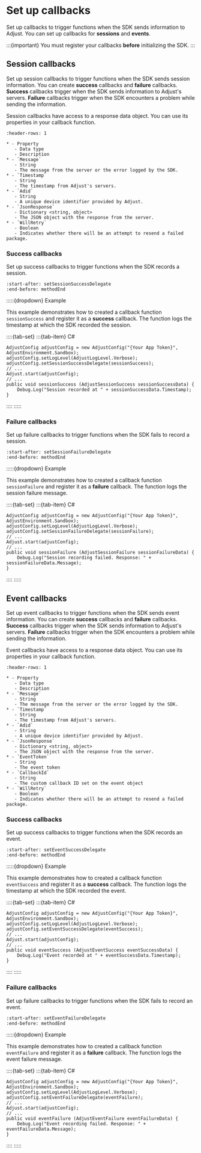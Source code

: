 # Set up callbacks

Set up callbacks to trigger functions when the SDK sends information to Adjust. You can set up callbacks for **sessions** and **events**.

:::{important}
You must register your callbacks **before** initializing the SDK.
:::


## Session callbacks

Set up session callbacks to trigger functions when the SDK sends session information. You can create **success** callbacks and **failure** callbacks. **Success** callbacks trigger when the SDK sends information to Adjust's servers. **Failure** callbacks trigger when the SDK encounters a problem while sending the information.

Session callbacks have access to a response data object. You can use its properties in your callback function.

```{list-table} Session data object
:header-rows: 1

* - Property
   - Data type
   - Description
* - `Message`
   - String
   - The message from the server or the error logged by the SDK.
* - `Timestamp`
   - String
   - The timestamp from Adjust's servers.
* - `Adid`
   - String
   - A unique device identifier provided by Adjust.
* - `JsonResponse`
   - Dictionary <string, object>
   - The JSON object with the response from the server.
* - `WillRetry`
   - Boolean
   - Indicates whether there will be an attempt to resend a failed package.
```

### Success callbacks

Set up success callbacks to trigger functions when the SDK records a session.

```{include} /unity/fragments/AdjustConfig.md
:start-after: setSessionSuccessDelegate
:end-before: methodEnd
```

:::::{dropdown} Example

This example demonstrates how to created a callback function `sessionSuccess` and register it as a **success** callback. The function logs the timestamp at which the SDK recorded the session.

::::{tab-set}
:::{tab-item} C#
```{code-block} cs
AdjustConfig adjustConfig = new AdjustConfig("{Your App Token}", AdjustEnvironment.Sandbox);
adjustConfig.setLogLevel(AdjustLogLevel.Verbose);
adjustConfig.setSessionSuccessDelegate(sessionSuccess);
// ...
Adjust.start(adjustConfig);
// ...
public void sessionSuccess (AdjustSessionSuccess sessionSuccessData) {
    Debug.Log("Session recorded at " + sessionSuccessData.Timestamp);
}
```
::::
:::::

### Failure callbacks

Set up failure callbacks to trigger functions when the SDK fails to record a session.

```{include} /unity/fragments/AdjustConfig.md
:start-after: setSessionFailureDelegate
:end-before: methodEnd
```

:::::{dropdown} Example

This example demonstrates how to created a callback function `sessionFailure` and register it as a **failure** callback. The function logs the session failure message.

::::{tab-set}
:::{tab-item} C#
```{code-block} cs
AdjustConfig adjustConfig = new AdjustConfig("{Your App Token}", AdjustEnvironment.Sandbox);
adjustConfig.setLogLevel(AdjustLogLevel.Verbose);
adjustConfig.setSessionFailureDelegate(sessionFailure);
// ...
Adjust.start(adjustConfig);
// ...
public void sessionFailure (AdjustSessionFailure sessionFailureData) {
    Debug.Log("Session recording failed. Response: " + sessionFailureData.Message);
}
```
::::
:::::

## Event callbacks

Set up event callbacks to trigger functions when the SDK sends event information. You can create **success** callbacks and **failure** callbacks. **Success** callbacks trigger when the SDK sends information to Adjust's servers. **Failure** callbacks trigger when the SDK encounters a problem while sending the information.

Event callbacks have access to a response data object. You can use its properties in your callback function.

```{list-table} Event data object
:header-rows: 1

* - Property
   - Data type
   - Description
* - `Message`
   - String
   - The message from the server or the error logged by the SDK.
* - `Timestamp`
   - String
   - The timestamp from Adjust's servers.
* - `Adid`
   - String
   - A unique device identifier provided by Adjust.
* - `JsonResponse`
   - Dictionary <string, object>
   - The JSON object with the response from the server.
* - `EventToken`
   - String
   - The event token
* - `CallbackId`
   - String
   - The custom callback ID set on the event object
* - `WillRetry`
   - Boolean
   - Indicates whether there will be an attempt to resend a failed package.
```

### Success callbacks

Set up success callbacks to trigger functions when the SDK records an event.

```{include} /unity/fragments/AdjustConfig.md
:start-after: setEventSuccessDelegate
:end-before: methodEnd
```

:::::{dropdown} Example

This example demonstrates how to created a callback function `eventSuccess` and register it as a **success** callback. The function logs the timestamp at which the SDK recorded the event.

::::{tab-set}
:::{tab-item} C#
```{code-block} cs
AdjustConfig adjustConfig = new AdjustConfig("{Your App Token}", AdjustEnvironment.Sandbox);
adjustConfig.setLogLevel(AdjustLogLevel.Verbose);
adjustConfig.setEventSuccessDelegate(eventSuccess);
// ...
Adjust.start(adjustConfig);
// ...
public void eventSuccess (AdjustEventSuccess eventSuccessData) {
    Debug.Log("Event recorded at " + eventSuccessData.Timestamp);
}
```
::::
:::::

### Failure callbacks

Set up failure callbacks to trigger functions when the SDK fails to record an event.

```{include} /unity/fragments/AdjustConfig.md
:start-after: setEventFailureDelegate
:end-before: methodEnd
```


:::::{dropdown} Example

This example demonstrates how to created a callback function `eventFailure` and register it as a **failure** callback. The function logs the event failure message.

::::{tab-set}
:::{tab-item} C#
```{code-block} cs
AdjustConfig adjustConfig = new AdjustConfig("{Your App Token}", AdjustEnvironment.Sandbox);
adjustConfig.setLogLevel(AdjustLogLevel.Verbose);
adjustConfig.setEventFailureDelegate(eventFailure);
// ...
Adjust.start(adjustConfig);
// ...
public void eventFailure (AdjustEventFailure eventFailureData) {
    Debug.Log("Event recording failed. Response: " + eventFailureData.Message);
}
```
::::
:::::
